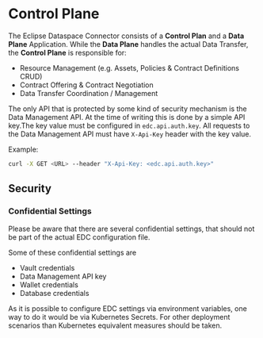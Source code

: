 # Control Plane

The Eclipse Dataspace Connector consists of a **Control Plan** and a **Data Plane** Application.
While the **Data Plane** handles the actual Data Transfer, the **Control Plane** is responsible for:

- Resource Management (e.g. Assets, Policies & Contract Definitions CRUD)
- Contract Offering & Contract Negotiation
- Data Transfer Coordination / Management

The only API that is protected by some kind of security mechanism is the Data Management API. At the time of writing
this is done by a simple API key.The key value must be configured in `edc.api.auth.key`. All requests to the Data
Management API must have `X-Api-Key` header with the key value.

Example:

```bash
curl -X GET <URL> --header "X-Api-Key: <edc.api.auth.key>"
```

## Security

### Confidential Settings

Please be aware that there are several confidential settings, that should not be part of the actual EDC configuration
file.

Some of these confidential settings are

- Vault credentials
- Data Management API key
- Wallet credentials
- Database credentials

As it is possible to configure EDC settings via environment variables, one way to do it would be via Kubernetes Secrets.
For other deployment scenarios than Kubernetes equivalent measures should be taken.
